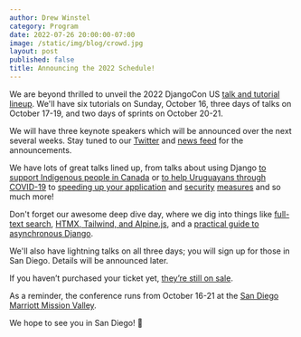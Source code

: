 ```yaml
---
author: Drew Winstel
category: Program
date: 2022-07-26 20:00:00-07:00
image: /static/img/blog/crowd.jpg
layout: post
published: false
title: Announcing the 2022 Schedule!
---
```


We are beyond thrilled to unveil the 2022 DjangoCon US [talk and tutorial lineup](/schedule/). We'll have six tutorials on Sunday, October 16, three days of talks on October 17-19, and two days of sprints on October 20-21.

We will have three keynote speakers which will be announced over the next several weeks. Stay tuned to our [Twitter](https://twitter.com/djangocon) and [news feed](/news/) for the announcements.

We have lots of great talks lined up, from talks about using Django [to support Indigenous people in Canada](/talks/astrodigenous-an-online-portal-for-sky/) or [to help Uruguayans through COVID-19](/talks/ayudapy-org-from-weekend-project-to-key/) to [speeding up your application](/talks/tips-and-tricks-for-optimizing-django/) and [security](/talks/the-software-supply-chain-and-you-how-to/) [measures](/talks/scheming-with-csrf-when-platforms-manage/) and so much more!

Don't forget our awesome deep dive day, where we dig into things like [full-text search](/talks/a-pythonic-full-text-search/), [HTMX, Tailwind, and Alpine.js](/talks/modern-apps-with-django-htmx-tailwind-js/), and a [practical guide to asynchronous Django](/talks/async-django-the-practical-guide-you-ve/).

We'll also have lightning talks on all three days; you will sign up for those in San Diego. Details will be announced later.

If you haven’t purchased your ticket yet, [they’re still on sale](https://ti.to/defna/djangocon-us-2022).

As a reminder, the conference runs from October 16-21 at the [San Diego Marriott Mission Valley](/venue/).

We hope to see you in San Diego! 🦀
